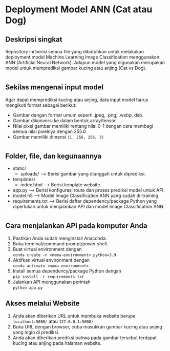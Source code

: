 # Deployment Model ANN (Cat atau Dog)

## Deskripsi singkat

Repository ini berisi semua file yang dibutuhkan untuk melakukan deployment model Machine Learning Image Classification menggunakan ANN (Artificial Neural Network). Adapun model yang digunakan merupakan model untuk memprediksi gambar kucing atau anjing (Cat vs Dog).

#

## Sekilas mengenai input model

Agar dapat memprediksi kucing atau anjing, data input model harus mengikuti format sebagai berikut:

-   Gambar dengan format umum seperti .jpeg, .png, .webp, dsb.
-   Gambar dikonversi ke dalam bentuk array/tensor
-   Nilai pixel gambar memiliki rentang nilai 0-1 dengan cara membagi semua nilai pixelnya dengan 255.0
-   Gambar memiliki dimensi `(1, 256, 256, 3)`

#

## Folder, file, dan kegunaannya

-   static/
    -   uploads/ --> Berisi gambar yang diunggah untuk diprediksi.
-   templates/
    -   index.html --> Berisi template website.
-   app.py --> Berisi konfigurasi route dan proses prediksi model untuk API.
-   model.h5 --> Model Image Classification ANN yang sudah di-training.
-   requirements.txt --> Berisi daftar dependency/package Python yang diperlukan untuk menjalankan API dan model Image Classification ANN.

#

## Cara menjalankan API pada komputer Anda

1. Pastikan Anda sudah menginstall Anaconda.
1. Buka terminal/command prompt/power shell.
1. Buat virtual environment dengan\
   `conda create -n <nama-environment> python=3.9`
1. Aktifkan virtual environment dengan\
   `conda activate <nama-environment>`
1. Install semua dependency/package Python dengan\
   `pip install -r requirements.txt`
1. Jalankan API menggunakan perintah\
   `python app.py`

## Akses melalui Website

1. Anda akan diberikan URL untuk membuka website berupa `localhost:5000/` atau `127.0.0.1:5000/`.
1. Buka URL dengan browser, coba masukkan gambar kucing atau anjing yang ingin di prediksi.
1. Anda akan diberikan prediksi bahwa pada gambar tersebut terdapat kucing atau anjing pada halaman website.

